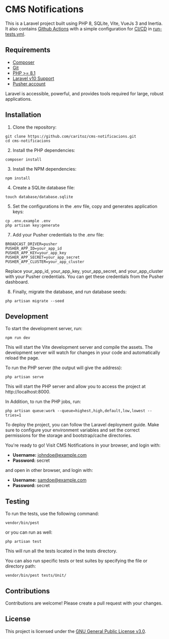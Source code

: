 # CMS Notifications

This is a Laravel project built using PHP 8, SQLite, Vite, VueJs 3 and Inertia. It also contains [Github Actions](https://docs.github.com/en/actions/learn-github-actions) with a simple configuration for [CI/CD](https://en.wikipedia.org/wiki/CI/CD) in [run-tests.yml](https://github.com/caritoz/mini-crm/blob/master/.github/workflows/run-tests.yml).

## Requirements
* [Composer](http://getcomposer.org)
* [Git](http://git-scm.com)
* [PHP >= 8.1](http://php.net)
* [Laravel v10 Support](https://laravel.com/docs/10.x)
* [Pusher account](https://pusher.com/)

Laravel is accessible, powerful, and provides tools required for large, robust applications.

## Installation
1. Clone the repository:
```
git clone https://github.com/caritoz/cms-notificacions.git
cd cms-notificacions

```
2. Install the PHP dependencies:
```
composer install
```
3. Install the NPM dependencies:
```
npm install
```
4. Create a SQLite database file:
```
touch database/database.sqlite
```
5. Set the configurations in the .env file, copy and generates application keys:
```
cp .env.example .env
php artisan key:generate
```
7. Add your Pusher credentials to the .env file:

```
BROADCAST_DRIVER=pusher
PUSHER_APP_ID=your_app_id
PUSHER_APP_KEY=your_app_key
PUSHER_APP_SECRET=your_app_secret
PUSHER_APP_CLUSTER=your_app_cluster
```
Replace your_app_id, your_app_key, your_app_secret, and your_app_cluster with your Pusher credentials. You can get these credentials from the Pusher dashboard.

8. Finally, migrate the database, and run database seeds:
```
php artisan migrate --seed
```

## Development
To start the development server, run:
```
npm run dev
```
This will start the Vite development server and compile the assets. The development server will watch for changes in your code and automatically reload the page.

To run the PHP server (the output will give the address):
```
php artisan serve
```
This will start the PHP server and allow you to access the project at http://localhost:8000.

In Addition, to run the PHP jobs, run:
```
php artisan queue:work --queue=highest,high,default,low,lowest --tries=1
```

To deploy the project, you can follow the Laravel deployment guide. Make sure to configure your environment variables and set the correct permissions for the storage and bootstrap/cache directories.

You're ready to go! Visit CMS Notifications in your browser, and login with:

- **Username:** johndoe@example.com
- **Password:** secret

and open in other browser, and login with:
- **Username:** samdoe@example.com
- **Password:** secret

## Testing
To run the tests, use the following command:
```
vendor/bin/pest
```
or you can run as well:
```
php artisan test
```
This will run all the tests located in the tests directory.

You can also run specific tests or test suites by specifying the file or directory path:
```
vendor/bin/pest tests/Unit/
```

## Contributions
Contributions are welcome! Please create a pull request with your changes.

## License

This project is licensed under the [GNU General Public License v3.0](https://github.com/caritoz/cms-notificacions/blob/main/LICENSE).

